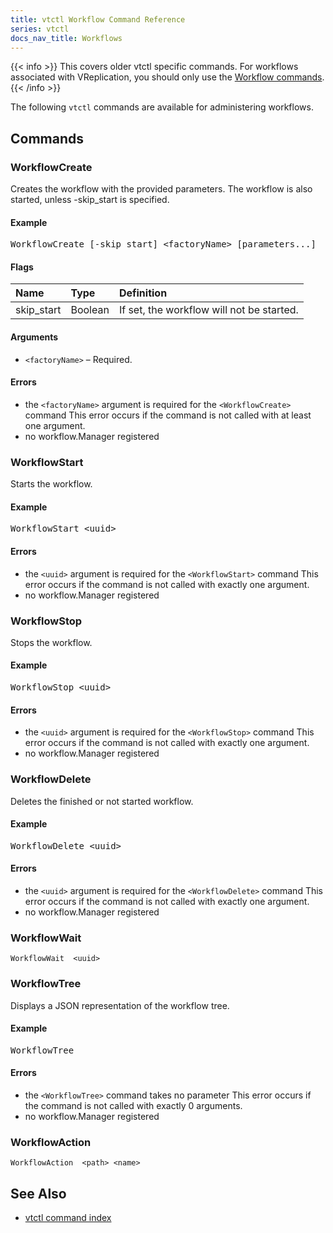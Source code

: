 ```yaml
---
title: vtctl Workflow Command Reference
series: vtctl
docs_nav_title: Workflows
---
```

{{< info >}}
This covers older vtctl specific commands. For workflows associated with VReplication, you should only use the [Workflow commands](../../../vreplication/workflow/).
{{< /info >}}

The following `vtctl` commands are available for administering workflows.

## Commands

### WorkflowCreate

Creates the workflow with the provided parameters. The workflow is also started, unless -skip_start is specified.

#### Example

<pre class="command-example">WorkflowCreate [-skip_start] &lt;factoryName&gt; [parameters...]</pre>

#### Flags

| Name | Type | Definition |
| :-------- | :--------- | :--------- |
| skip_start | Boolean | If set, the workflow will not be started. |


#### Arguments

* <code>&lt;factoryName&gt;</code> &ndash; Required.

#### Errors

* the <code>&lt;factoryName&gt;</code> argument is required for the <code>&lt;WorkflowCreate&gt;</code> command This error occurs if the command is not called with at least one argument.
* no workflow.Manager registered


### WorkflowStart

Starts the workflow.

#### Example

<pre class="command-example">WorkflowStart &lt;uuid&gt;</pre>

#### Errors

* the <code>&lt;uuid&gt;</code> argument is required for the <code>&lt;WorkflowStart&gt;</code> command This error occurs if the command is not called with exactly one argument.
* no workflow.Manager registered


### WorkflowStop

Stops the workflow.

#### Example

<pre class="command-example">WorkflowStop &lt;uuid&gt;</pre>

#### Errors

* the <code>&lt;uuid&gt;</code> argument is required for the <code>&lt;WorkflowStop&gt;</code> command This error occurs if the command is not called with exactly one argument.
* no workflow.Manager registered

### WorkflowDelete

Deletes the finished or not started workflow.

#### Example

<pre class="command-example">WorkflowDelete &lt;uuid&gt;</pre>

#### Errors

* the <code>&lt;uuid&gt;</code> argument is required for the <code>&lt;WorkflowDelete&gt;</code> command This error occurs if the command is not called with exactly one argument.
* no workflow.Manager registered

### WorkflowWait
```
WorkflowWait  <uuid>
```

### WorkflowTree

Displays a JSON representation of the workflow tree.

#### Example

<pre class="command-example">WorkflowTree </pre>

#### Errors

* the <code>&lt;WorkflowTree&gt;</code> command takes no parameter This error occurs if the command is not called with exactly 0 arguments.
* no workflow.Manager registered

### WorkflowAction
```
WorkflowAction  <path> <name>
```


## See Also

* [vtctl command index](../../vtctl)
